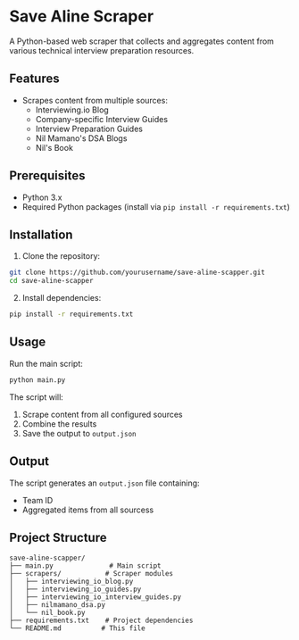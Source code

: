 # Save Aline Scraper

A Python-based web scraper that collects and aggregates content from various technical interview preparation resources.

## Features

- Scrapes content from multiple sources:
  - Interviewing.io Blog
  - Company-specific Interview Guides
  - Interview Preparation Guides
  - Nil Mamano's DSA Blogs
  - Nil's Book

## Prerequisites

- Python 3.x
- Required Python packages (install via `pip install -r requirements.txt`)

## Installation

1. Clone the repository:
```bash
git clone https://github.com/yourusername/save-aline-scapper.git
cd save-aline-scapper
```

2. Install dependencies:
```bash
pip install -r requirements.txt
```

## Usage

Run the main script:
```bash
python main.py
```

The script will:
1. Scrape content from all configured sources
2. Combine the results
3. Save the output to `output.json`

## Output

The script generates an `output.json` file containing:
- Team ID
- Aggregated items from all sourcess

## Project Structure

```
save-aline-scapper/
├── main.py              # Main script
├── scrapers/           # Scraper modules
│   ├── interviewing_io_blog.py
│   ├── interviewing_io_guides.py
│   ├── interviewing_io_interview_guides.py
│   ├── nilmamano_dsa.py
│   └── nil_book.py
├── requirements.txt    # Project dependencies
└── README.md          # This file
```





